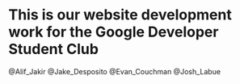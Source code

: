 # This is our website development work for the Google Developer Student Club

@Alif_Jakir
@Jake_Desposito
@Evan_Couchman
@Josh_Labue
